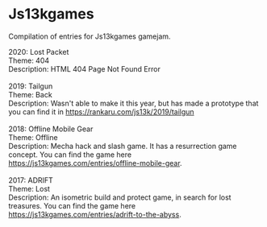 # Js13kgames
Compilation of entries for Js13kgames gamejam.

2020: Lost Packet<br />
Theme: 404 <br />
Description: HTML 404 Page Not Found Error<br />
<br />
2019: Tailgun<br />
Theme: Back<br />
Description: Wasn't able to make it this year, but has made a prototype that you can find it in <a href="https://rankaru.com/js13k/2019/tailgun" target="_blank">https://rankaru.com/js13k/2019/tailgun</a><br />
<br />
2018: Offline Mobile Gear<br />
Theme: Offline<br />
Description: Mecha hack and slash game. It has a resurrection game concept. You can find the game here <a href="https://js13kgames.com/entries/offline-mobile-gear" target="_blank">https://js13kgames.com/entries/offline-mobile-gear</a>.<br />
<br />
2017: ADRIFT<br />
Theme: Lost<br />
Description: An isometric build and protect game, in search for lost treasures. You can find the game here <a href="https://js13kgames.com/entries/adrift-to-the-abyss" target="_blank">https://js13kgames.com/entries/adrift-to-the-abyss</a>. <br />
